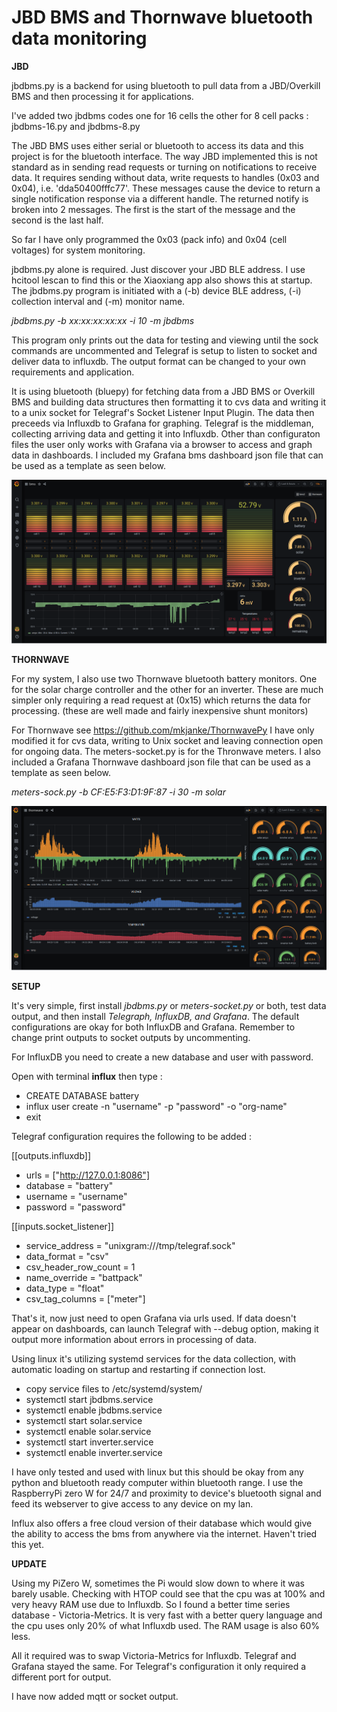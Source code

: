 # JBD BMS and Thornwave bluetooth data monitoring

**JBD**

jbdbms.py is a backend for using bluetooth to pull data from a JBD/Overkill BMS and then processing it for applications. 

I've added two jbdbms codes one for 16 cells the other for 8 cell packs : jbdbms-16.py and jbdbms-8.py

The JBD BMS uses either serial or bluetooth to access its data and this project is for the bluetooth interface. The way JBD implemented this is not standard as in sending read requests or turning on notifications to receive data. It requires sending without data, write requests to handles (0x03 and 0x04), i.e. 'dda50400fffc77'. These messages cause the device to return a single notification response via a different handle. The returned notify is broken into 2 messages. The first is the start of the message and the second is the last half. 

So far I have only programmed the 0x03 (pack info) and 0x04 (cell voltages) for system monitoring.

jbdbms.py alone is required. Just discover your JBD BLE address. I use hcitool lescan to find this or the Xiaoxiang app also shows this at startup. The jbdbms.py program is initiated with a (-b) device BLE address, (-i) collection interval and (-m) monitor name.

*jbdbms.py -b xx:xx:xx:xx:xx -i 10 -m jbdbms*

This program only prints out the data for testing and viewing until the sock commands are uncommented and Telegraf is setup to listen to socket and deliver data to influxdb. The output format can be changed to your own requirements and application.

It is using bluetooth (bluepy) for fetching data from a JBD BMS or Overkill BMS and building data structures then formatting it to cvs data and writing it to a unix socket for Telegraf's Socket Listener Input Plugin. The data then preceeds via Influxdb to Grafana for graphing. Telegraf is the middleman, collecting arriving data and getting it into Influxdb. Other than configuraton files the user only works with Grafana via a browser to access and graph data in dashboards. I included my Grafana bms dashboard json file that can be used as a template as seen below.

![Screenshot](jbdbms.png)

**THORNWAVE**

For my system, I also use two Thornwave bluetooth battery monitors. One for the solar charge controller and the other for an inverter. These are much simpler only requiring a read request at (0x15) which returns the data for processing. (these are well made and fairly inexpensive shunt monitors)

For Thornwave see https://github.com/mkjanke/ThornwavePy I have only modified it for cvs data, writing to Unix socket and leaving connection open for ongoing data. The meters-socket.py is for the Thronwave meters.  I also included a Grafana Thornwave dashboard json file that can be used as a template as seen below.

*meters-sock.py -b CF:E5:F3:D1:9F:87 -i 30 -m solar*

![Screenshot](thornwave.png)

**SETUP**

It's very simple, first install *jbdbms.py* or *meters-socket.py* or both, test data output, and then install *Telegraph, InfluxDB, and Grafana*. The default configurations are okay for both InfluxDB and Grafana. Remember to change print outputs to socket outputs by uncommenting.

For InfluxDB you need to create a new database and user with password. 

Open with terminal **influx** then type :
* CREATE DATABASE battery
* influx user create -n "username" -p "password" -o "org-name"
* exit

Telegraf configuration requires the following to be added :

[[outputs.influxdb]]
 * urls = ["http://127.0.0.1:8086"]
 * database = "battery"
 * username = "username"
 * password = "password"

[[inputs.socket_listener]]
 * service_address = "unixgram:///tmp/telegraf.sock"
 * data_format = "csv"
 * csv_header_row_count = 1
 * name_override = "battpack"
 * data_type = "float"  
 * csv_tag_columns = ["meter"]
  
That's it, now just need to open Grafana via urls used. If data doesn't appear on dashboards, can launch Telegraf with --debug option, making it output more information about errors in processing of data.
  
Using linux it's utilizing systemd services for the data collection, with automatic loading on startup and restarting if connection lost.
* copy service files to /etc/systemd/system/
* systemctl start jbdbms.service
* systemctl enable jbdbms.service
* systemctl start solar.service
* systemctl enable solar.service
* systemctl start inverter.service
* systemctl enable inverter.service

I have only tested and used with linux but this should be okay from any python and bluetooth ready computer within bluetooth range. I use the RaspberryPi zero W for 24/7 and proximity to device's bluetooth signal and feed its webserver to give access to any device on my lan. 

Influx also offers a free cloud version of their database which would give the ability to access the bms from anywhere via the internet. Haven't tried this yet.

**UPDATE**

Using my PiZero W, sometimes the Pi would slow down to where it was barely usable. Checking with HTOP could see that the cpu was at 100% and very heavy RAM use due to Influxdb. So I found a better time series database - Victoria-Metrics. It is very fast with a better query language and the cpu uses only 20% of what Influxdb used. The RAM usage is also 60% less.

All it required was to swap Victoria-Metrics for Influxdb. Telegraf and Grafana stayed the same. For Telegraf's configuration it only required a different port for output.

I have now added mqtt or socket output.



